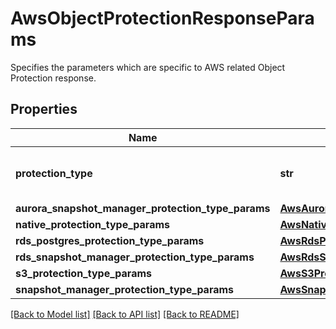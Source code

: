 # AwsObjectProtectionResponseParams

Specifies the parameters which are specific to AWS related Object Protection response.

## Properties
Name | Type | Description | Notes
------------ | ------------- | ------------- | -------------
**protection_type** | **str** | Specifies the AWS Protection Job type. | [optional] 
**aurora_snapshot_manager_protection_type_params** | [**AwsAuroraSnapshotManagerObjectProtectionParams**](AwsAuroraSnapshotManagerObjectProtectionParams.md) |  | [optional] 
**native_protection_type_params** | [**AwsNativeObjectProtectionParams**](AwsNativeObjectProtectionParams.md) |  | [optional] 
**rds_postgres_protection_type_params** | [**AwsRdsPostgresProtectionParams**](AwsRdsPostgresProtectionParams.md) |  | [optional] 
**rds_snapshot_manager_protection_type_params** | [**AwsRdsSnapshotManagerObjectProtectionParams**](AwsRdsSnapshotManagerObjectProtectionParams.md) |  | [optional] 
**s3_protection_type_params** | [**AwsS3ProtectionParams**](AwsS3ProtectionParams.md) |  | [optional] 
**snapshot_manager_protection_type_params** | [**AwsSnapshotManagerObjectProtectionParams**](AwsSnapshotManagerObjectProtectionParams.md) |  | [optional] 

[[Back to Model list]](../README.md#documentation-for-models) [[Back to API list]](../README.md#documentation-for-api-endpoints) [[Back to README]](../README.md)


